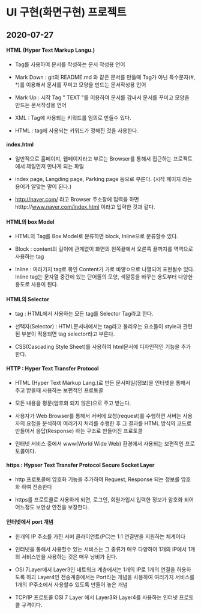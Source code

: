 # UI 구현(화면구현) 프로젝트

## 2020-07-27

#### HTML (Hyper Text Markup Langu.)

* Tag를 사용하여 문서를 작성하는 문서 작성용 언어

* Mark Down : git의 README.md 와 같은 문서를 만들때 
  			  Tag가 아닌 특수문자(#, *)를 이용해서 문서를 꾸미고
  			  모양을 만드는 문서작성용 언어

* Mark Up : 시작 Tag "<tag> TEXT </tag>"를  이용하여 문서를 감싸서 문서를 꾸미고 
			모양을 만드는 문서작성용 언어

* XML : Tag에 사용되는 키워드를 임의로 만들수 있다.

* HTML : tag에 사용되는 키워드가 정해진 것을 사용한다.



#### index.html

*  일반적으로 홈페이지, 웹페이지라고 부르는 Browser를 통해서 접근하는 프로젝트에서 제일먼저 만나게 되는 파일

* index page, Langding page, Parking page 등으로 부른다. (시작 페이지 라는 용어가 알맞는 말이 된다.)

* http://naver.com/  라고 Browser 주소창에 입력을 하면 htttp://www.naver.com/index.html 이라고 입력한 것과 같다.


#### HTML의 box Model

* HTML의 Tag를 Box Model로 분류하면 block, Inline으로 분류할수 있다.

* Block : content의 길이에 관계없이 화면의 왼쪽끝에서 오른쪽 끝까지를 역역으로 사용하는 tag

* Inline : 여러가지 tag로 묶인 Content가 가로 바얗ㅇ으로 나열되어 표현될수 있다.
		   Inline tag는 문자열 중간에 있는 단어들의 모양, 색깔등을 바꾸는 용도부터 다양한 용도로 사용이 된다.


#### HTML의 Selector

* tag : HTML에서 사용하는 모든 tag를 Selector Tag라고 한다.

* 선택자(Selector) : HTML문서내에서는 tag라고 불리우는 요소들이 style과 관련된 부분이 적용되면 tag selector라고 부른다.

* CSS(Cascading Style Sheet)를 사용하여 html문서에 디자인적인 기능을 추가한다.

####  HTTP : Hyper Text Transfer Protocol

* HTML (Hyper Text Markup Lang.)로 만든 문서파일(정보)을 인터넷을 통해서 주고 받을때 사용하는 보편적인 프로토콜

* 모든 내용을 평문(암호화 되지 않은)으로 주고 받는다.

* 사용자가 Web Browser를 통해서 서버에 요청(request)를 수행하면 서버는 사용자의 요청을 분석하여 여러가지 처리를 수행한 후
  그 결과를 HTML 방식의 코드로 만들어서 응답(Response) 하는 구조로 만들어진 프로토콜

* 인터넷 서비스 중에서 www(World Wide Web) 환경에서 사용되는 보편적인 프로토콜이다.


#### https : Hypser Text Transfer Protocol Secure Socket Layer

* http 프로토콜에 암호화 기능을 추가하여 Request, Response 되는 정보를 암호화 하여 전송한다

* https를 프로토콜로 사용하게 되면, 로그인, 회원가입시 입력한 정보가 암호화 되어 어느정도 보안상 안전을 보장한다.


#### 인터넷에서 port 개념

* 한개의 IP 주소를 가진 서버 클라이언트(PC)는 1:1 연결만을 지원하는 체계이다

* 인터넷을 통해서 사용할수 있는 서비스는 그 종류가 매우 다양하여 1개의 IP에서 1개의 서비스만을 사용하는 것은 매우 낭비가 된다.

* OSI 7Layer에서 Layer3인 네트워크 계층에서는 1개의 IP로 1개의 연결을 허용하도록 하괴 Layer4인 전송계층에서는 Port라는 개념을 사용하여
  여러가지 서비스를 1개의 IP주소에서 사용할수 있도록 만들어 놓은 개념

* TCP/IP 프로토콜 OSI 7 Layer 에서 Layer3와 Layer4를 사용하는 인터넷 프로토콜 규격이다.





